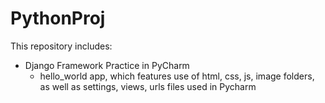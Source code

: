 # PythonProj
This repository includes: 
- Django Framework Practice in PyCharm
  - hello_world app, which features use of html, css, js, image folders, as well as 
    settings, views, urls files used in Pycharm
